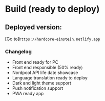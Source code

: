 # Build (ready to deploy)

## Deployed version:
[Go to]`https://hardcore-einstein.netlify.app`

### Changelog
* Front end ready for PC
* Front end responsible (50% ready)
* Nordpool API life date showcase
* Language translation ready to deploy
* Dark and light theme support
* Push notification support
* PWA ready app
